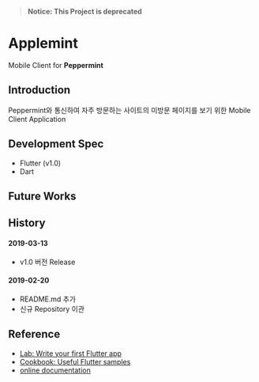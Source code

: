 > **Notice: This Project is deprecated**
# Applemint

Mobile Client for __Peppermint__

## Introduction
Peppermint와 통신하여 자주 방문하는 사이트의 미방문 페이지를 보기 위한 Mobile Client Application

## Development Spec
- Flutter (v1.0)
- Dart

## Future Works


## History
#### 2019-03-13
- v1.0 버전 Release
#### 2019-02-20
- README.md 추가
- 신규 Repository 이관

## Reference

- [Lab: Write your first Flutter app](https://flutter.io/docs/get-started/codelab)
- [Cookbook: Useful Flutter samples](https://flutter.io/docs/cookbook)
- [online documentation](https://flutter.io/docs)
